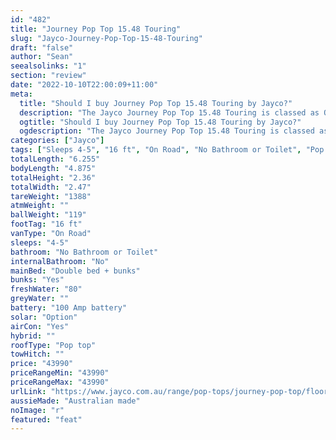 ```yaml
---
id: "482"
title: "Journey Pop Top 15.48 Touring"
slug: "Jayco-Journey-Pop-Top-15-48-Touring"
draft: "false"
author: "Sean"
seealsolinks: "1"
section: "review"
date: "2022-10-10T22:00:09+11:00"
meta:
  title: "Should I buy Journey Pop Top 15.48 Touring by Jayco?"
  description: "The Jayco Journey Pop Top 15.48 Touring is classed as On Road, and sleeps 4-5 people. It is Australian made and comes in at 16 ft. It generally has No Bathroom or Toilet."
  ogtitle: "Should I buy Journey Pop Top 15.48 Touring by Jayco?"
  ogdescription: "The Jayco Journey Pop Top 15.48 Touring is classed as On Road, and sleeps 4-5 people. It is Australian made and comes in at 16 ft. It generally has No Bathroom or Toilet."
categories: ["Jayco"]
tags: ["Sleeps 4-5", "16 ft", "On Road", "No Bathroom or Toilet", "Pop top", "Under 50k"]
totalLength: "6.255"
bodyLength: "4.875"
totalHeight: "2.36"
totalWidth: "2.47"
tareWeight: "1388"
atmWeight: ""
ballWeight: "119"
footTag: "16 ft"
vanType: "On Road"
sleeps: "4-5"
bathroom: "No Bathroom or Toilet"
internalBathroom: "No"
mainBed: "Double bed + bunks"
bunks: "Yes"
freshWater: "80"
greyWater: ""
battery: "100 Amp battery"
solar: "Option"
airCon: "Yes"
hybrid: ""
roofType: "Pop top"
towHitch: ""
price: "43990"
priceRangeMin: "43990"
priceRangeMax: "43990"
urlLink: "https://www.jayco.com.au/range/pop-tops/journey-pop-top/floor-plans/touring/journey-1548-6jy-my22"
aussieMade: "Australian made"
noImage: "r"
featured: "feat"
---
```

